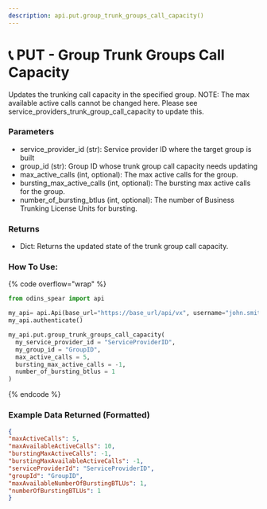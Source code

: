 ```yaml
---
description: api.put.group_trunk_groups_call_capacity()
---
```


# 📞 PUT - Group Trunk Groups Call Capacity

Updates the trunking call capacity in the specified group. 
NOTE: The max available active calls cannot be changed here. Please see service_providers_trunk_group_call_capacity to update this.

### Parameters&#x20;

* service\_provider\_id (str): Service provider ID where the target group is built
* group\_id (str): Group ID whose trunk group call capacity needs updating
* max_active_calls (int, optional): The max active calls for the group. 
* bursting_max_active_calls (int, optional): The bursting max active calls for the group.
* number_of_bursting_btlus (int, optional): The number of Business Trunking License Units for bursting. 

### Returns

* Dict: Returns the updated state of the trunk group call capacity.

### How To Use:

{% code overflow="wrap" %}
```python
from odins_spear import api

my_api= api.Api(base_url="https://base_url/api/vx", username="john.smith", password="ODIN_INSTANCE_1")
my_api.authenticate()

my_api.put.group_trunk_groups_call_capacity(
  my_service_provider_id = "ServiceProviderID",
  my_group_id = "GroupID",
  max_active_calls = 5, 
  bursting_max_active_calls = -1, 
  number_of_bursting_btlus = 1
)
```
{% endcode %}

### Example Data Returned (Formatted)

```json
{
"maxActiveCalls": 5, 
"maxAvailableActiveCalls": 10, 
"burstingMaxActiveCalls": -1, 
"burstingMaxAvailableActiveCalls": -1, 
"serviceProviderId": "ServiceProviderID", 
"groupId": "GroupID", 
"maxAvailableNumberOfBurstingBTLUs": 1, 
"numberOfBurstingBTLUs": 1
}
```
